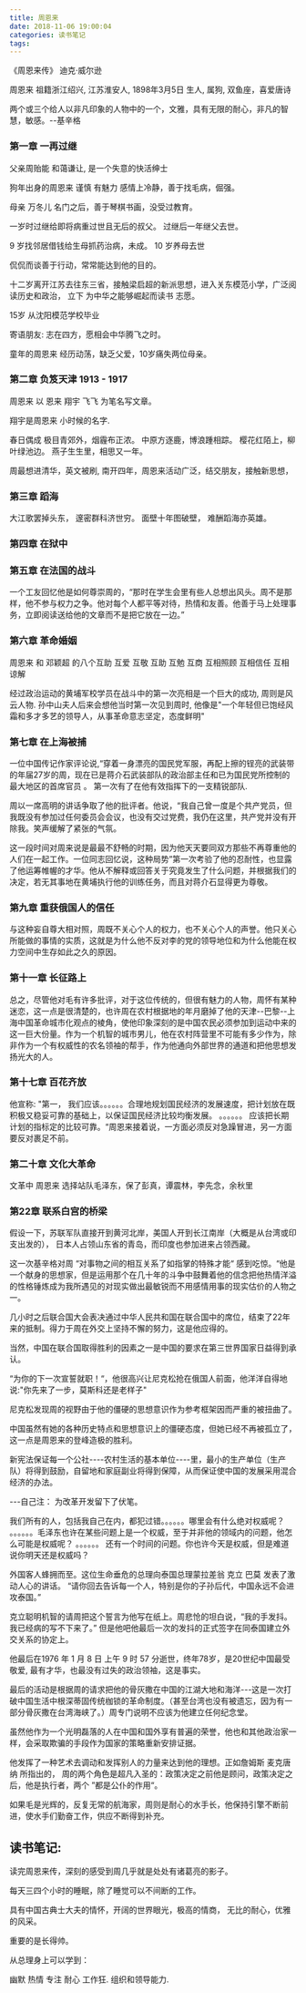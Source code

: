 ```yaml
---
title: 周恩来 
date: 2018-11-06 19:00:04
categories: 读书笔记
tags:
---
```


《周恩来传》 迪克·威尔逊

周恩来 祖籍浙江绍兴, 江苏淮安人, 1898年3月5日 生人, 属狗, 双鱼座，喜爱唐诗

两个或三个给人以非凡印象的人物中的一个，文雅，具有无限的耐心，非凡的智慧，敏感。--基辛格

### 第一章 一再过继
父亲周贻能 和蔼谦让, 是一个失意的快活绅士

狗年出身的周恩来 谨慎 有魅力 感情上冷静，善于找毛病，倔强。

母亲 万冬儿 
名门之后，善于琴棋书画，没受过教育。

一岁时过继给即将病重过世且无后的叔父。
过继后一年继父去世。

9 岁找邻居借钱给生母抓药治病，未成。
10 岁养母去世

侃侃而谈善于行动，常常能达到他的目的。

十二岁离开江苏去往东三省，接触梁启超的新派思想，进入关东模范小学，广泛阅读历史和政治，
立下 为中华之能够崛起而读书 志愿。

15岁 从沈阳模范学校毕业

寄语朋友: 志在四方，愿相会中华腾飞之时。

童年的周恩来 经历动荡，缺乏父爱，10岁痛失两位母亲。

### 第二章 负笈天津 1913 - 1917
周恩来 以 恩来 翔宇 飞飞 为笔名写文章。

翔宇是周恩来 小时候的名字.

春日偶成
极目青郊外，烟霾布正浓。
中原方逐鹿，博浪踵相踪。
樱花红陌上，柳叶绿池边。
燕子生生里，相思又一年。


周最想进清华，英文被刷, 南开四年，周恩来活动广泛，结交朋友，接触新思想，
### 第三章 蹈海
大江歌罢掉头东，
邃密群科济世穷。
面壁十年图破壁，
难酬蹈海亦英雄。

### 第四章 在狱中

### 第五章 在法国的战斗


一个工友回忆他是如何尊崇周的，“那时在学生会里有些人总想出风头。周不是那样，他不参与权力之争。他对每个人都平等对待，热情和友善。他善于马上处理事务，立即阅读送给他的文章而不是把它放在一边。”

### 第六章 革命婚姻
周恩来 和 邓颖超 的八个互助
互爱 互敬 互助 互勉 互商 互相照顾 互相信任 互相谅解

经过政治运动的黄埔军校学员在战斗中的第一次亮相是一个巨大的成功, 周则是风云人物. 孙中山夫人后来会想他当时第一次见到周时, 他像是"一个年轻但已饱经风霜和多才多艺的领导人，从事革命意志坚定，态度鲜明"

### 第七章 在上海被捕

一位中国传记作家评论说,“穿着一身漂亮的国民党军服，再配上擦的锃亮的武装带的年届27岁的周，现在已是蒋介石武装部队的政治部主任和已为国民党所控制的最大地区的首席官员
。 第一次有了在他有效指挥下的一支精锐部队.

周以一席高明的讲话争取了他的批评者。他说，“我自己曾一度是个共产党员，但我既没有参加过任何委员会会议，也没有交过党费，我仍在这里，共产党并没有开除我。笑声缓解了紧张的气氛。

这一段时间对周来说是最最不舒畅的时期，因为他天天要同双方那些不再尊重他的人们在一起工作。一位同志回忆说，这种局势”第一次考验了他的忍耐性，也显露了他运筹帷幄的才华。他从不解释或回答关于究竟发生了什么问题，并根据我们的决定，若无其事地在黄埔执行他的训练任务，而且对蒋介石显得更为尊敬。
### 第九章 重获俄国人的信任

与这种妄自尊大相对照，周既不关心个人的权力，也不关心个人的声誉。他只关心所能做的事情的实质，这就是为什么他不反对李的党的领导地位和为什么他能在权力空间中生存如此之久的原因。

### 第十一章 长征路上

总之，尽管他对毛有许多批评，对于这位传统的，但很有魅力的人物，周怀有某种迷恋，这一点是很清楚的，也许周在农村根据地的年月磨掉了他的天津--巴黎--上海中国革命城市化观点的棱角，使他印象深刻的是中国农民必须参加到运动中来的这一巨大份量。作为一个机智的城市男儿，他在农村阵营里不可能有多少作为，除非作为一个有权威性的农名领袖的帮手，作为他通向外部世界的通道和把他思想发扬光大的人。

### 第十七章 百花齐放

他宣称: "第一， 我们应该。。。。。。合理地规划国民经济的发展速度，把计划放在既积极又稳妥可靠的基础上，以保证国民经济比较均衡发展。 。。。。。。 应该把长期计划的指标定的比较可靠。“周恩来接着说，一方面必须反对急躁冒进，另一方面要反对裹足不前。

### 第二十章 文化大革命

文革中 周恩来 选择站队毛泽东，保了彭真，谭震林，李先念，余秋里

### 第22章 联系白宫的桥梁
假设一下，苏联军队直接开到黄河北岸，美国人开到长江南岸（大概是从台湾或印支出发的）， 日本人占领山东省的青岛，而印度也参加进来占领西藏。

这一次基辛格对周 “对事物之间的相互关系了如指掌的特殊才能“ 感到吃惊。“他是一个献身的思想家，但是运用那个在几十年的斗争中鼓舞着他的信念把他热情洋溢的性格锤炼成为我所遇见的对现实做出最敏锐而不用感情用事的现实估价的人物之一。

几小时之后联合国大会表决通过中华人民共和国在联合国中的席位，结束了22年来的抵制。得力于周在外交上坚持不懈的努力，这是他应得的。

当然，中国在联合国取得胜利的因素之一是中国的要求在第三世界国家日益得到承认。

“为你的下一次宣誓就职！“，他很高兴让尼克松抢在俄国人前面，他洋洋自得地说:"你先来了一步，莫斯科还是老样子"

尼克松发现周的视野由于他的僵硬的思想意识作为参考框架因而严重的被扭曲了。

中国虽然有她的各种历史特点和思想意识上的僵硬态度，但她已经不再被孤立了，这一点是周恩来的登峰造极的胜利。

新宪法保证每一个公社----农村生活的基本单位----里，最小的生产单位（生产队）将得到鼓励，自留地和家庭副业将得到保障，从而保证使中国的发展采用混合经济的办法。

---自己注： 为改革开发留下了伏笔。

我们所有的人，包括我自己在内，都犯过错。。。。。。哪里会有什么绝对权威呢？ 。。。。。。毛泽东也许在某些问题上是一个权威，至于并非他的领域内的问题，他怎么可能是权威呢？ 。。。。。。 还有一个时间的问题。你也许今天是权威，但是难道说你明天还是权威吗？

外国客人蜂拥而至。这位生命垂危的总理向泰国总理蒙拉差翁 克立 巴莫 发表了激动人心的讲话。 “请你回去告诉每一个人，特别是你的子孙后代，中国永远不会进攻泰国。”

克立聪明机智的请周把这个誓言为他写在纸上。周悲怆的坦白说，“我的手发抖。我已经病的写不下来了。” 但是他吧他最后一次的发抖的正式签字在同泰国建立外交关系的协定上。

他最后在1976 年 1 月 8 日 上午 9 时 57 分逝世，终年78岁，是20世纪中国最受敬爱, 最有才华，也最没有过失的政治领袖，这是事实。

最后的活动是根据周的请求把他的骨灰撒在中国的江湖大地和海洋---这是一次打破中国生活中根深蒂固传统枷锁的革命制度。（甚至台湾也没有被遗忘，因为有一部分骨灰撒在台湾海峡了。）周专门说明不应该为他建立任何纪念堂。

虽然他作为一个光明磊落的人在中国和国外享有普遍的荣誉，他也和其他政治家一样，会采取欺骗的手段作为国家的策略重新安排证据。

他发挥了一种艺术去调动和发挥别人的力量来达到他的理想。正如詹姆斯 麦克唐纳 所指出的， 周的两个角色是超凡入圣的：政策决定之前他是顾问，政策决定之后，他是执行者，两个 ”都是公仆的作用“。

如果毛是光辉的，反复无常的航海家，周则是耐心的水手长，他保持引擎不断前进，使水手们勤奋工作，供应不断得到补充。

## 读书笔记:

读完周恩来传，深刻的感受到周几乎就是处处有诸葛亮的影子。

每天三四个小时的睡眠，除了睡觉可以不间断的工作。

具有中国古典士大夫的情怀，开阔的世界眼光，极高的情商， 无比的耐心，优雅的风采。

重要的是长得帅。

从总理身上可以学到：

幽默
热情
专注
耐心
工作狂.
组织和领导能力.
